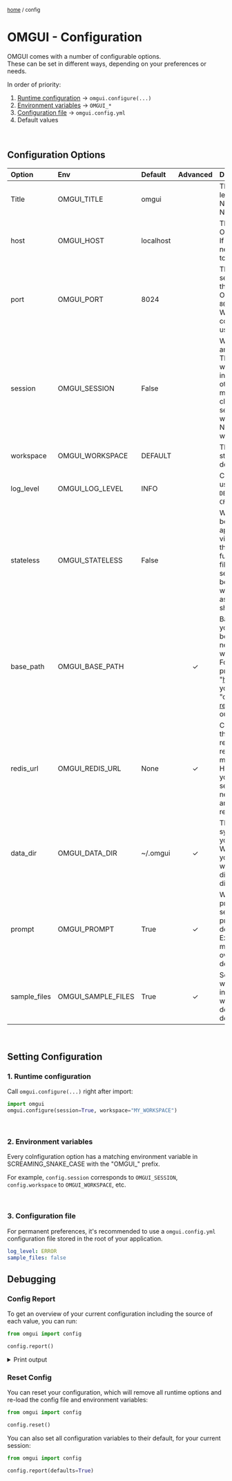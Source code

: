 <sub>[home](../#readme) / config</sub>

# OMGUI - Configuration

OMGUI comes with a number of configurable options.  
These can be set in different ways, depending on your preferences or needs.

In order of priority:

1. [Runtime configuration](#1-runtime-configuration) &rarr; `omgui.configure(...)`
1. [Environment variables](#2-environment-variables) &rarr; `OMGUI_*`
1. [Configuration file](#3-configuration-file) &rarr; `omgui.config.yml`
1. Default values

<br>

## Configuration Options

| Option       | Env                | Default   | Advanced | Description                                                                                                                                                                                                                                                                                                                                                          |
| :----------- | :----------------- | :-------- | :------: | :------------------------------------------------------------------------------------------------------------------------------------------------------------------------------------------------------------------------------------------------------------------------------------------------------------------------------------------------------------------- |
| Title        | OMGUI_TITLE        | omgui     |          | The title displayed in the bottom left-hand corner of the GUI.<br>Note: not visible in Jupyter Notebook.                                                                                                                                                                                                                                                             |
| host         | OMGUI_HOST         | localhost |          | The URL host of where the OMGUI server will be launched. If you want to expose it on your network, you will want to set this to `0.0.0.0`.                                                                                                                                                                                                                           |
| port         | OMGUI_PORT         | 8024      |          | The URL port where the OMGUI server will be launched. When the default port `8024` is taken, OMGUI will automatically try `8025`, then `8026` etc. However, When a custom port is configured, only that port will be used.                                                                                                                                           |
| session      | OMGUI_SESSION      | False     |          | When set to True, your actions are isolated to your sessions. This means that changing your workspace or storing molecules in your working set won't affect other sessions, and your molecule working set will be cleared at the end of the session. This can be useful when working in Jupyter Notebook across multiple workspaces at once.                         |
| workspace    | OMGUI_WORKSPACE    | DEFAULT   |          | The workspace to be set on startup. If the given workspace doesn't exist, it will be created.                                                                                                                                                                                                                                                                        |
| log_level    | OMGUI_LOG_LEVEL    | INFO      |          | Choose what [logging level](https://docs.python.org/3/library/logging.html#logging-levels) is used. Choose from `NOT_SET`, `DEBUG`, `INFO`, `WARNING`, `ERROR` or `CRITICAL`.                                                                                                                                                                                        |
| stateless    | OMGUI_STATELESS    | False     |          | When set to True, OMGUI will behave as a fully stateless application, which means it will visualize anything passed into the URL, but stateful functionality like your filebrowser, molecule working set, molset edit options etc. will be disabled. This can be useful when you want to host OMGUI as a lightweight visualizer shared by different users.           |
| base_path    | OMGUI_BASE_PATH    | <empty>   |    ✓     | Base path for the GUI server. If you are running the server behind a reverse proxy, you will need to set `config.base_path` to where the GUI server is hosted. For example, if the GUI is proxied to "https://mydomain.com/omgui/", you should set the base path to "omgui/". We have a [sample reverse proxy server](../omgui/dev/proxy_server.py) to try this out. |
| redis_url    | OMGUI_REDIS_URL    | None      |    ✓     | Currently this is only used by the [chartviz](chartviz.md) sub-module. When rendering large charts via POST request, the data is stored in memory and an ID is returned. However if you need to deploy your application on a clustered server, this will fall short. All you need is to provide a Redis url and OMGUI will take care of the rest.                    |
| data_dir     | OMGUI_DATA_DIR     | ~/.omgui  |    ✓     | The main directory on your file system where your context and your workspaces are stored. When integrating OMGUI into your own application, you may want to set this to a sub-directory of your existing app directory.                                                                                                                                              |
| prompt       | OMGUI_PROMPT       | True      |    ✓     | Whether to show confirmation prompts for certain actions. If set to False, any possible prompts will be skipped and the default action will be taken. Examples are clearing your molecule working set, or overwriting a file. This may be desired in the context of an API.                                                                                          |
| sample_files | OMGUI_SAMPLE_FILES | True      |    ✓     | Set this to False if you don't want to include the sample files in the DEFAULT workspace when created. This may be desired to avoid clutter in your deployment.                                                                                                                                                                                                      |

<br>

## Setting Configuration

### 1. Runtime configuration

Call `omgui.configure(...)` right after import:

```python
import omgui
omgui.configure(session=True, workspace="MY_WORKSPACE")
```

<br>

### 2. Environment variables

Every colnfiguration option has a matching environment variable in SCREAMING_SNAKE_CASE with the "OMGUI\_" prefix.

For example, `config.session` corresponds to `OMGUI_SESSION`, `config.workspace` to `OMGUI_WORKSPACE`, etc.

<br>

### 3. Configuration file

For permanent preferences, it's recommended to use a `omgui.config.yml` configuration file stored in the root of your application.

```yaml
log_level: ERROR
sample_files: false
```

## Debugging

### Config Report

To get an overview of your current configuration including the source of each value, you can run:

```python
from omgui import config

config.report()
```

<details>
<summary>Print output</summary>

```text

|    Compiled config
|    ---------------
|    title       : omgui
|    host        : localhost
|    port        : 8034
|    session     : False
|    workspace   : MY_WORKSPACE
|    log_level   : ERROR
|    stateless   : False
|    base_path   :
|    redis_url   : None
|    data_dir    : ~/.omgui
|    prompt      : True
|    sample_files: False


Configuration Sources:

  1. Config runtime
     workspace   : MY_WORKSPACE

  2. Config env
     log_level   : ERROR

  3. Config file
     sample_files: False
     port        : 8034

  4. Default config:
     title       : omgui
     host        : localhost
     port        : 8024
     session     : False
     workspace   : DEFAULT
     log_level   : INFO
     stateless   : False
     base_path   :
     redis_url   : None
     data_dir    : ~/.omgui
     prompt      : True
     sample_files: True
     _viz_deps   : False

```

</details>

### Reset Config

You can reset your configuration, which will remove all runtime options and re-load the config file and environment variables:

```python
from omgui import config

config.reset()
```

You can also set all configuration variables to their default, for your current session:

```python
from omgui import config

config.report(defaults=True)
```
